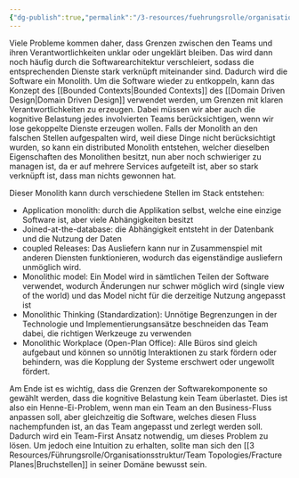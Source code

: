 ```yaml
---
{"dg-publish":true,"permalink":"/3-resources/fuehrungsrolle/organisationsstruktur/team-topologies/team-first-boundaries/","created":"2024-04-28T15:37:07.296+02:00","updated":"2024-04-28T16:47:18.327+02:00"}
---
```



Viele Probleme kommen daher, dass Grenzen zwischen den Teams und ihren Verantwortlichkeiten unklar oder ungeklärt bleiben. Das wird dann noch häufig durch die Softwarearchitektur verschleiert, sodass die entsprechenden Dienste stark verknüpft miteinander sind. Dadurch wird die Software ein Monolith.
Um die Software wieder zu entkoppeln, kann das Konzept des [[Bounded Contexts\|Bounded Contexts]] des [[Domain Driven Design\|Domain Driven Design]] verwendet werden, um Grenzen mit klaren Verantwortlichkeiten zu erzeugen. Dabei müssen wir aber auch die kognitive Belastung jedes involvierten Teams berücksichtigen, wenn wir lose gekoppelte Dienste erzeugen wollen.
Falls der Monolith an den falschen Stellen aufgespalten wird, weil diese Dinge nicht berücksichtigt wurden, so kann ein distributed Monolith entstehen, welcher dieselben Eigenschaften des Monolithen besitzt, nun aber noch schwieriger zu managen ist, da er auf mehrere Services aufgeteilt ist, aber so stark verknüpft ist, dass man nichts gewonnen hat. 

Dieser Monolith kann durch verschiedene Stellen im Stack entstehen:
- Application monolith: durch die Applikation selbst, welche eine einzige Software ist, aber viele Abhängigkeiten besitzt
- Joined-at-the-database: die Abhängigkeit entsteht in der Datenbank und die Nutzung der Daten
- coupled Releases: Das Ausliefern kann nur in Zusammenspiel mit anderen Diensten funktionieren, wodurch das eigenständige ausliefern unmöglich wird.
- Monolithic model: Ein Model wird in sämtlichen Teilen der Software verwendet, wodurch Änderungen nur schwer möglich wird (single view of the world) und das Model nicht für die derzeitige Nutzung angepasst ist
- Monolithic Thinking (Standardization): Unnötige Begrenzungen in der Technologie und Implementierungsansätze beschneiden das Team dabei, die richtigen Werkzeuge zu verwenden
- Monolithic Workplace (Open-Plan Office): Alle Büros sind gleich aufgebaut und können so unnötig Interaktionen zu stark fördern oder behindern, was die Kopplung der Systeme erschwert oder ungewollt fördert.

Am Ende ist es wichtig, dass die Grenzen der Softwarekomponente so gewählt werden, dass die kognitive Belastung kein Team überlastet. Dies ist also ein Henne-Ei-Problem, wenn man ein Team an den Business-Fluss anpassen soll, aber gleichzeitig die Software, welches diesen Fluss nachempfunden ist, an das Team angepasst und zerlegt werden soll. Dadurch wird ein Team-First Ansatz notwendig, um dieses Problem zu lösen. Um jedoch eine Intuition zu erhalten, sollte man sich den [[3 Resources/Führungsrolle/Organisationsstruktur/Team Topologies/Fracture Planes\|Bruchstellen]] in seiner Domäne bewusst sein.
